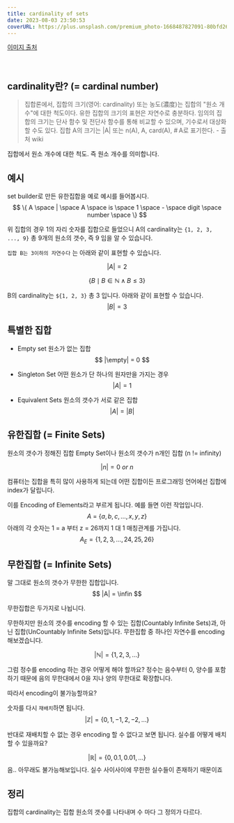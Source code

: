 ```yaml
---
title: cardinality of sets
date: 2023-08-03 23:50:53
coverURL: https://plus.unsplash.com/premium_photo-1668487827091-80bfd26b15a9?ixlib=rb-4.0.3&ixid=M3wxMjA3fDB8MHxwaG90by1wYWdlfHx8fGVufDB8fHx8fA%3D%3D&auto=format&fit=crop&w=1712&q=80
---
```

<a href="https://plus.unsplash.com/premium_photo-1668487827091-80bfd26b15a9?ixlib=rb-4.0.3&ixid=M3wxMjA3fDB8MHxwaG90by1wYWdlfHx8fGVufDB8fHx8fA%3D%3D&auto=format&fit=crop&w=1712&q=80">이미지 출처</a>
<br />
<br />
<br />

## cardinality란? (= cardinal number)

> 집합론에서, 집합의 크기(영어: cardinality) 또는 농도(濃度)는 집합의 "원소 개수"에 대한 척도이다. 유한 집합의 크기의 표현은 자연수로 충분하다. 임의의 집합의 크기는 단사 함수 및 전단사 함수를 통해 비교할 수 있으며, 기수로서 대상화할 수도 있다. 집합 A의 크기는 |A| 또는 n(A), A, card(A), # A로 표기한다. - 출처 wiki

집합에서 원소 개수에 대한 척도. 즉 원소 개수를 의미합니다.

## 예시

set builder로 만든 유한집합을 예로 예시를 들어봅시다.
$$
\{ A \space | \space A \space is \space 1 \space - \space digit \space number \space \}
$$

위 집합의 경우 1의 자리 숫자를 집합으로 들었으니
A의 cardinality는 `{1, 2, 3, ..., 9}` 총 9개의 원소의 갯수, 즉 9 임을 알 수 있습니다.

`집합 B는 3이하의 자연수다` 는 아래와 같이 표현할 수 있습니다.

$$
|A| = 2
$$

$$
\{B \mid B \in \mathbb{N} \wedge B \leq 3\}
$$


B의 cardinality는 `${1, 2, 3}` 총 3 입니다.
아래와 같이 표현할 수 있습니다.
$$
|B| = 3
$$

## 특별한 집합

- Empty set
원소가 없는 집합
$$
|\empty| = 0
$$

- Singleton Set
어떤 원소가 단 하나의 원자만을 가지는 경우
$$
|A| = 1
$$

- Equivalent Sets
원소의 갯수가 서로 같은 집합
$$
|A| = |B|
$$

## 유한집합 (= Finite Sets)
원소의 갯수가 정해진 집합 Empty Set이나 원소의 갯수가 n개인 집합
(n != infinity)

$$
|n| = 0\ or\ n
$$

컴퓨터는 집합을 특히 많이 사용하게 되는데 어떤 집합이든
프로그래밍 언어에선 집합에 index가 달립니다.

이를 Encoding of Elements라고 부르게 됩니다.
예를 들면 이런 작업입니다.
$$
A\ =\ \{a,b,c, \dots,x,y,z\}
$$
아래의 각 숫자는 1 = a 부터 z = 26까지 1 대 1 매칭관계를 가집니다.
$$
A_E=\{1,2,3,\dots,24,25,26\}
$$

## 무한집합 (= Infinite Sets)

말 그대로 원소의 갯수가 무한한 집합입니다.
$$
|A| = \infin
$$

무한집합은 두가지로 나뉩니다.

무한하지만 원소의 갯수를 encoding 할 수 있는 집합(Countably Infinite Sets)과, 아닌 집합(UnCountably Infinite Sets)입니다.
무한집합 중 하나인 자연수를 encoding해보겠습니다.

$$
|\mathbb{N}| = \{1, 2, 3, \dots\}
$$

그럼 정수를 encoding 하는 경우 어떻게 해야 할까요?
정수는 음수부터 0, 양수를 포함하기 때문에 음의 무한대에서 0을 지나 양의 무한대로 확장합니다.

따라서 encoding이 불가능할까요?

숫자를 다시 `재배치`하면 됩니다.
$$
|\mathbb{Z}| = \{0,1,-1,2,-2,\dots\}
$$

반대로 재배치할 수 없는 경우 encoding 할 수 없다고 보면 됩니다.
실수를 어떻게 배치할 수 있을까요?

$$
|\mathbb{R}| = \{0,0.1,0.01,\dots\}
$$
음.. 아무래도 불가능해보입니다. 실수 사이사이에 무한한 실수들이 존재하기 때문이죠


## 정리

집합의 cardinality는 집합 원소의 갯수를 나타내며
수 마다 그 정의가 다르다.